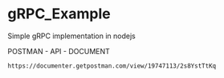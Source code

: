 # gRPC_Example
Simple gRPC implementation in nodejs

POSTMAN - API - DOCUMENT

``https://documenter.getpostman.com/view/19747113/2s8YstTtKq``
